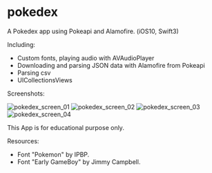 # pokedex
A Pokedex app using Pokeapi and Alamofire. (iOS10, Swift3)

Including: 
- Custom fonts, playing audio with AVAudioPlayer
- Downloading and parsing JSON data with Alamofire from Pokeapi
- Parsing csv
- UICollectionsViews

Screenshots:

![pokedex_screen_01](https://cloud.githubusercontent.com/assets/20715639/19027482/de64b5fc-896b-11e6-83aa-9d16794becd0.PNG)
![pokedex_screen_02](https://cloud.githubusercontent.com/assets/20715639/19027484/de67e7c2-896b-11e6-8413-7d4b5a2badea.PNG)
![pokedex_screen_03](https://cloud.githubusercontent.com/assets/20715639/19027483/de65e116-896b-11e6-9386-5c4701792941.PNG)
![pokedex_screen_04](https://cloud.githubusercontent.com/assets/20715639/19027485/de6866de-896b-11e6-95ef-dac63f1a3e8d.PNG)

This App is for educational purpose only.

Resources:
- Font "Pokemon" by IPBP.
- Font "Early GameBoy" by Jimmy Campbell.
